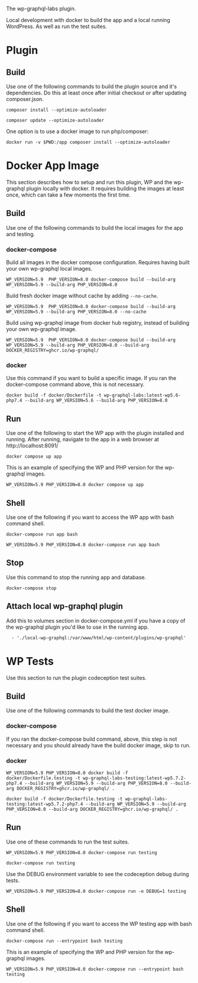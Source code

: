 The wp-graphql-labs plugin.

Local development with docker to build the app and a local running WordPress. As well as run the test suites.

# Plugin

## Build

Use one of the following commands to build the plugin source and it's dependencies. Do this at least once after initial checkout or after updating composer.json.

    composer install --optimize-autoloader

    composer update --optimize-autoloader

One option is to use a docker image to run php/composer:

    docker run -v $PWD:/app composer install --optimize-autoloader

# Docker App Image

This section describes how to setup and run this plugin, WP and the wp-graphql plugin locally with docker.  It requires building the images at least once, which can take a few moments the first time. 

## Build

Use one of the following commands to build the local images for the app and testing.

### docker-compose

Build all images in the docker compose configuration. Requires having built your own wp-graphql local images.

    WP_VERSION=5.9  PHP_VERSION=8.0 docker-compose build --build-arg WP_VERSION=5.9 --build-arg PHP_VERSION=8.0

Build fresh docker image without cache by adding `--no-cache`.

    WP_VERSION=5.9  PHP_VERSION=8.0 docker-compose build --build-arg WP_VERSION=5.9 --build-arg PHP_VERSION=8.0 --no-cache

Build using wp-graphql image from docker hub registry, instead of building your own wp-graphql image.

    WP_VERSION=5.9  PHP_VERSION=8.0 docker-compose build --build-arg WP_VERSION=5.9 --build-arg PHP_VERSION=8.0 --build-arg DOCKER_REGISTRY=ghcr.io/wp-graphql/

### docker

Use this command if you want to build a specific image. If you ran the docker-compose command above, this is not necessary.

    docker build -f docker/Dockerfile -t wp-graphql-labs:latest-wp5.6-php7.4 --build-arg WP_VERSION=5.6 --build-arg PHP_VERSION=8.0

## Run

Use one of the following to start the WP app with the plugin installed and running. After running, navigate to the app in a web browser at http://localhost:8091/

    docker compose up app

This is an example of specifying the WP and PHP version for the wp-graphql images.

    WP_VERSION=5.9 PHP_VERSION=8.0 docker compose up app

## Shell

Use one of the following if you want to access the WP app with bash command shell.

    docker-compose run app bash

    WP_VERSION=5.9 PHP_VERSION=8.0 docker-compose run app bash

## Stop

Use this command to stop the running app and database.

    docker-compose stop

## Attach local wp-graphql plugin

Add this to volumes section in docker-compose.yml if you have a copy of the wp-graphql plugin you'd like to use in the running app. 

      - './local-wp-graphql:/var/www/html/wp-content/plugins/wp-graphql'

# WP Tests

Use this section to run the plugin codeception test suites.

## Build

Use one of the following commands to build the test docker image. 

### docker-compose

If you ran the docker-compose build command, above, this step is not necessary and you should already have the build docker image, skip to run.

### docker

    WP_VERSION=5.9 PHP_VERSION=8.0 docker build -f docker/Dockerfile.testing -t wp-graphql-labs-testing:latest-wp5.7.2-php7.4 --build-arg WP_VERSION=5.9 --build-arg PHP_VERSION=8.0 --build-arg DOCKER_REGISTRY=ghcr.io/wp-graphql/ .

    docker build -f docker/Dockerfile.testing -t wp-graphql-labs-testing:latest-wp5.7.2-php7.4 --build-arg WP_VERSION=5.9 --build-arg PHP_VERSION=8.0 --build-arg DOCKER_REGISTRY=ghcr.io/wp-graphql/ .

## Run

Use one of these commands to run the test suites.

    WP_VERSION=5.9 PHP_VERSION=8.0 docker-compose run testing

    docker-compose run testing

Use the DEBUG environment variable to see the codeception debug during tests.

    WP_VERSION=5.9 PHP_VERSION=8.0 docker-compose run -e DEBUG=1 testing

## Shell

Use one of the following if you want to access the WP testing app with bash command shell.

    docker-compose run --entrypoint bash testing

This is an example of specifying the WP and PHP version for the wp-graphql images.

    WP_VERSION=5.9 PHP_VERSION=8.0 docker-compose run --entrypoint bash testing
